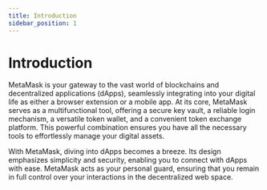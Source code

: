 ```yaml
---
title: Introduction
sidebar_position: 1
---
```


# Introduction

MetaMask is your gateway to the vast world of blockchains and decentralized applications (dApps), seamlessly integrating into your digital life as either a browser extension or a mobile app. At its core, 
MetaMask serves as a multifunctional tool, offering a secure key vault, a reliable login mechanism, a versatile token wallet, and a convenient token exchange platform. 
This powerful combination ensures you have all the necessary tools to effortlessly manage your digital assets.

With MetaMask, diving into dApps becomes a breeze. Its design emphasizes simplicity and security, enabling you to connect with dApps with ease. MetaMask acts as your personal guard, 
ensuring that you remain in full control over your interactions in the decentralized web space.
